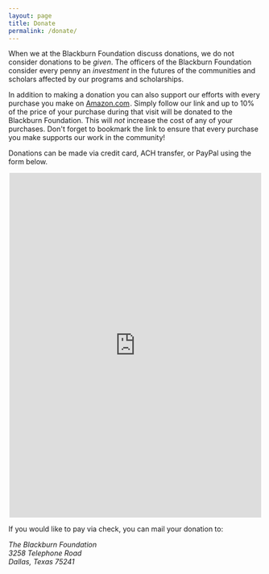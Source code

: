 ```yaml
---
layout: page
title: Donate
permalink: /donate/
---
```


When we at the Blackburn Foundation discuss donations, we do not consider donations to be <em>given</em>. The officers
of the Blackburn Foundation consider every penny an <em>investment</em> in the futures of the communities and scholars
affected by our programs and scholarships.

In addition to making a donation you can also support our efforts with every purchase you make on
<a href="https://www.amazon.com/gp/redirect.html?ie=UTF8&amp;location=https%3A%2F%2Fwww.amazon.com%2F&amp;tag=blackbfounda-20&amp;linkCode=ur2&amp;camp=1789&amp;creative=9325">Amazon.com</a><img style="border: none !important; margin: 0px !important;" alt="" src="https://www.assoc-amazon.com/e/ir?t=blackbfounda-20&amp;l=ur2&amp;o=1" width="1" height="1" border="0" />.
Simply follow our link and up to 10% of the price of your purchase during that visit will be donated to the Blackburn
Foundation. This will <em>not</em> increase the cost of any of your purchases. Don't forget to bookmark the link to
ensure that every purchase you make supports our work in the community!

Donations can be made via credit card, ACH transfer, or PayPal using the form below.

<center>
<script src="https://donorbox.org/widget.js" type="text/javascript"></script><iframe src="https://donorbox.org/embed/blackburn-donation" height="685px" width="100%" style="max-width:500px; min-width:310px; max-height:none!important" seamless="seamless" name="donorbox" frameborder="0" scrolling="no"></iframe>
</center>

If you would like to pay via check, you can mail your donation to:

<address>
The Blackburn Foundation<br>
3258 Telephone Road<br>
Dallas, Texas 75241<br>
</address>
